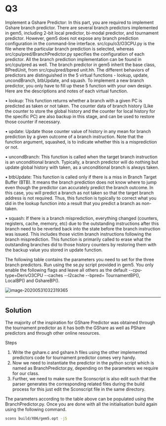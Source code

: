 # Q3

Implement a Gshare Predictor: In this part, you are required to implement Gshare branch predictor. There are several branch predictors implemented in gem5, including 2-bit local predictor, bi-modal predictor, and tournament predictor. However, gem5 does not expose any branch prediction configuration in the command-line interface. src/cpu/o3/O3CPU.py is the file where the particular branch prediction is selected, whereas src/cpu/pred/BranchPredictor.py specifies the configuration of each predictor. All the branch prediction implementation can be found in src/cpu/pred as well. The branch predictor in gem5 inherit the base class, BPredUnit, from src/cpu/pred/bpred unit.hh. The different behaviors of predictors are distinguished in the 5 virtual functions - lookup, update, uncondBranch, btbUpdate, and squash. To implement a new branch predictor, you only have to fill up these 5 function with your own design. Here are the descriptions and notes of each virtual function.



• lookup: This function returns whether a branch with a given PC is predicted as taken or not taken. The counter data of branch history (Like the counter to store the global history and the counter for local history for the specific PC) are also backup in this stage, and can be used to restore those counter if necessary.

• update: Update those counter value of history in any mean for branch prediction by a given outcome of a branch instruction. Note that the function argument, squashed, is to indicate whether this is a misprediction or not.

• uncondBranch: This function is called when the target branch instruction is an unconditional branch. Typically, a branch predictor will do nothing but update global history with taken, as a unconditional branch is always taken.

• btbUpdate: This function is called only if there is a miss in Branch Target Buffer (BTB). It means the branch prediction does not know where to jump even though the predictor can accurately predict the branch outcome. In this case, you will predict a branch as not taken so that the target branch address is not required. Thus, this function is typically to correct what you did in the lookup function into a result that you predict a branch as non-taken.

• squash: If there is a branch misprediction, everything changed (counters, registers, cache, memory, etc) due to the outstanding instructions after this branch need to be reverted back into the state before the branch instruction was issued. This includes those victim branch instructions following the branch misprediction. This function is primarily called to erase what the outstanding branches did to those history counters by restoring them with the backup value you stored
in update function.

The following table contains the parameters you need to set for the three branch predictors. Run using the se.py script provided in gem5. You only enable the following flags and leave all others as the default --cpu-type=DerivO3CPU --caches --l2cache --bpred= TournamentBP(), LocalBP() and GshareBP().

![image-20200531032319365](/home/sudarshan/.config/Typora/typora-user-images/image-20200531032319365.png)

---

## Solution

The majority of the inspiration for GShare Predictor was obtained through the tournament predictor as it has both the GShare as well as PShare predictors and through other online resources. 



Steps

1. Write the gshare.c and gshare.h files using the other implemented predictors code for tournament predictor comes very handy.
2. Now we need to instantiate the predictor in the python script which is named as BranchPredictor.py, depending on the parameters we require for our class.
3. Further, we need to make sure the Sconscript is also edit such that the parser generates the corresponding related files during the build process for this just edit the Sconscript file in the same directory.



The parameters according to the table above can be populated using the BranchPredictor.py. Once you are done with all the initialisation build again using the following command.

```bash
scons build/X86/gem5.opt -j5
```


